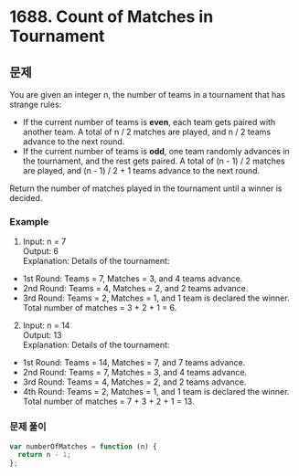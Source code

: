 # 1688. Count of Matches in Tournament

## 문제

You are given an integer n, the number of teams in a tournament that has strange rules:

- If the current number of teams is <strong>even</strong>, each team gets paired with another team. A total of n / 2 matches are played, and n / 2 teams advance to the next round.
- If the current number of teams is <strong>odd</strong>, one team randomly advances in the tournament, and the rest gets paired. A total of (n - 1) / 2 matches are played, and (n - 1) / 2 + 1 teams advance to the next round.

Return the number of matches played in the tournament until a winner is decided.

### Example

1. Input: n = 7  
   Output: 6  
   Explanation: Details of the tournament:

- 1st Round: Teams = 7, Matches = 3, and 4 teams advance.
- 2nd Round: Teams = 4, Matches = 2, and 2 teams advance.
- 3rd Round: Teams = 2, Matches = 1, and 1 team is declared the winner.  
  Total number of matches = 3 + 2 + 1 = 6.

2. Input: n = 14  
   Output: 13  
   Explanation: Details of the tournament:

- 1st Round: Teams = 14, Matches = 7, and 7 teams advance.
- 2nd Round: Teams = 7, Matches = 3, and 4 teams advance.
- 3rd Round: Teams = 4, Matches = 2, and 2 teams advance.
- 4th Round: Teams = 2, Matches = 1, and 1 team is declared the winner.  
  Total number of matches = 7 + 3 + 2 + 1 = 13.

### 문제 풀이

```js
var numberOfMatches = function (n) {
  return n - 1;
};
```
